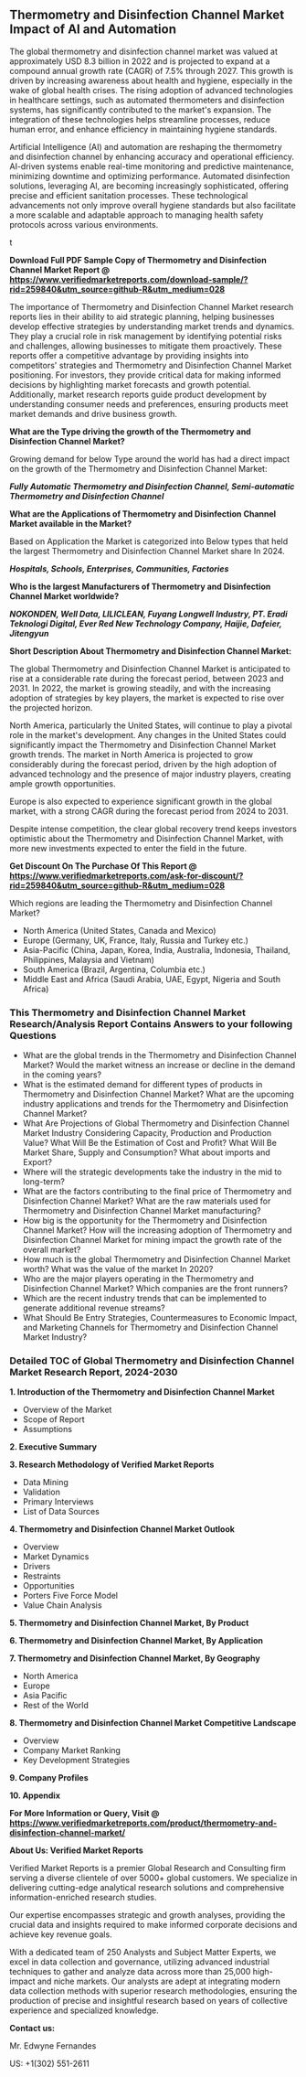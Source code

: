 <h2>Thermometry and Disinfection Channel Market Impact of AI and Automation</h2><p>The global thermometry and disinfection channel market was valued at approximately USD 8.3 billion in 2022 and is projected to expand at a compound annual growth rate (CAGR) of 7.5% through 2027. This growth is driven by increasing awareness about health and hygiene, especially in the wake of global health crises. The rising adoption of advanced technologies in healthcare settings, such as automated thermometers and disinfection systems, has significantly contributed to the market's expansion. The integration of these technologies helps streamline processes, reduce human error, and enhance efficiency in maintaining hygiene standards.</p><p>Artificial Intelligence (AI) and automation are reshaping the thermometry and disinfection channel by enhancing accuracy and operational efficiency. AI-driven systems enable real-time monitoring and predictive maintenance, minimizing downtime and optimizing performance. Automated disinfection solutions, leveraging AI, are becoming increasingly sophisticated, offering precise and efficient sanitation processes. These technological advancements not only improve overall hygiene standards but also facilitate a more scalable and adaptable approach to managing health safety protocols across various environments.</p>t</p><p id="" class=""><strong>Download Full PDF Sample Copy of Thermometry and Disinfection Channel Market Report @ <a href="https://www.verifiedmarketreports.com/download-sample/?rid=259840&utm_source=github-R&utm_medium=028" target="_blank">https://www.verifiedmarketreports.com/download-sample/?rid=259840&utm_source=github-R&utm_medium=028</a></strong></p><p>The importance of&nbsp;Thermometry and Disinfection Channel Market research reports lies in their ability to aid strategic planning, helping businesses develop effective strategies by understanding market trends and dynamics. They play a crucial role in risk management by identifying potential risks and challenges, allowing businesses to mitigate them proactively. These reports offer a competitive advantage by providing insights into competitors' strategies and Thermometry and Disinfection Channel Market positioning. For investors, they provide critical data for making informed decisions by highlighting market forecasts and growth potential. Additionally, market research reports guide product development by understanding consumer needs and preferences, ensuring products meet market demands and drive business growth.</p><p><strong>What are the&nbsp;Type driving the growth of the Thermometry and Disinfection Channel Market?</strong></p><p id="" class="">Growing demand for below Type around the world has had a direct impact on the growth of the Thermometry and Disinfection Channel Market:</p><em><strong>Fully Automatic Thermometry and Disinfection Channel, Semi-automatic Thermometry and Disinfection Channel</strong></em></p><strong>What are the&nbsp;Applications&nbsp;of Thermometry and Disinfection Channel Market available in the Market?</strong></p><p id="" class="">Based on Application the Market is categorized into Below types that held the largest Thermometry and Disinfection Channel Market share In 2024.</p><em><strong>Hospitals, Schools, Enterprises, Communities, Factories</strong></em></p><strong>Who is the largest Manufacturers of Thermometry and Disinfection Channel Market worldwide?</strong></p><p><em><strong>NOKONDEN, Well Data, LILICLEAN, Fuyang Longwell Industry, PT. Eradi Teknologi Digital, Ever Red New Technology Company, Haijie, Dafeier, Jitengyun</strong></em></p><p id="" class=""><strong>Short Description About Thermometry and Disinfection Channel Market:</strong></p><p>The global Thermometry and Disinfection Channel Market is anticipated to rise at a considerable rate during the forecast period, between 2023 and 2031. In 2022, the market is growing steadily, and with the increasing adoption of strategies by key players, the market is expected to rise over the projected horizon.</p><p>North America, particularly the United States, will continue to play a pivotal role in the market's development. Any changes in the United States could significantly impact the Thermometry and Disinfection Channel Market growth trends. The market in North America is projected to grow considerably during the forecast period, driven by the high adoption of advanced technology and the presence of major industry players, creating ample growth opportunities.</p><p>Europe is also expected to experience significant growth in the global market, with a strong CAGR during the forecast period from 2024 to 2031.</p><p>Despite intense competition, the clear global recovery trend keeps investors optimistic about the Thermometry and Disinfection Channel Market, with more new investments expected to enter the field in the future.</p><p id="" class=""><strong>Get Discount On The Purchase Of This Report @ <a href="https://www.verifiedmarketreports.com/ask-for-discount/?rid=259840&utm_source=github-R&utm_medium=028" target="_blank">https://www.verifiedmarketreports.com/ask-for-discount/?rid=259840&utm_source=github-R&utm_medium=028</a></strong></p>Which regions are leading the Thermometry and Disinfection Channel Market?</p><ul><li>North America (United States, Canada and Mexico)</li><li>Europe (Germany, UK, France, Italy, Russia and Turkey etc.)</li><li>Asia-Pacific (China, Japan, Korea, India, Australia, Indonesia, Thailand, Philippines, Malaysia and Vietnam)</li><li>South America (Brazil, Argentina, Columbia etc.)</li><li>Middle East and Africa (Saudi Arabia, UAE, Egypt, Nigeria and South Africa)</li></ul><h3 id="" class="">This Thermometry and Disinfection Channel Market Research/Analysis Report Contains Answers to your following Questions</h3><ul><li>What are the global trends in the Thermometry and Disinfection Channel Market? Would the market witness an increase or decline in the demand in the coming years?</li><li>What is the estimated demand for different types of products in Thermometry and Disinfection Channel Market? What are the upcoming industry applications and trends for the Thermometry and Disinfection Channel Market?</li><li>What Are Projections of Global Thermometry and Disinfection Channel Market Industry Considering Capacity, Production and Production Value? What Will Be the Estimation of Cost and Profit? What Will Be Market Share, Supply and Consumption? What about imports and Export?</li><li>Where will the strategic developments take the industry in the mid to long-term?</li><li>What are the factors contributing to the final price of Thermometry and Disinfection Channel Market? What are the raw materials used for Thermometry and Disinfection Channel Market manufacturing?</li><li>How big is the opportunity for the Thermometry and Disinfection Channel Market? How will the increasing adoption of Thermometry and Disinfection Channel Market for mining impact the growth rate of the overall market?</li><li>How much is the global Thermometry and Disinfection Channel Market worth? What was the value of the market In 2020?</li><li>Who are the major players operating in the Thermometry and Disinfection Channel Market? Which companies are the front runners?</li><li>Which are the recent industry trends that can be implemented to generate additional revenue streams?</li><li>What Should Be Entry Strategies, Countermeasures to Economic Impact, and Marketing Channels for Thermometry and Disinfection Channel Market Industry?</li></ul><h3 id="" class="">Detailed TOC of Global Thermometry and Disinfection Channel Market Research Report, 2024-2030</h3><p id="" class=""><strong>1. Introduction of the Thermometry and Disinfection Channel Market</strong></p><ul><li>Overview of the Market</li><li>Scope of Report</li><li>Assumptions</li></ul><p id="" class=""><strong>2. Executive Summary</strong></p><p id="" class=""><strong>3. Research Methodology of Verified Market Reports</strong></p><ul><li>Data Mining</li><li>Validation</li><li>Primary Interviews</li><li>List of Data Sources</li></ul><p id="" class=""><strong>4. Thermometry and Disinfection Channel Market Outlook</strong></p><ul><li>Overview</li><li>Market Dynamics</li><li>Drivers</li><li>Restraints</li><li>Opportunities</li><li>Porters Five Force Model</li><li>Value Chain Analysis</li></ul><p id="" class=""><strong>5. Thermometry and Disinfection Channel Market, By Product</strong></p><p id="" class=""><strong>6. Thermometry and Disinfection Channel Market, By Application</strong></p><p id="" class=""><strong>7. Thermometry and Disinfection Channel Market, By Geography</strong></p><ul><li>North America</li><li>Europe</li><li>Asia Pacific</li><li>Rest of the World</li></ul><p id="" class=""><strong>8. Thermometry and Disinfection Channel Market Competitive Landscape</strong></p><ul><li>Overview</li><li>Company Market Ranking</li><li>Key Development Strategies</li></ul><p id="" class=""><strong>9. Company Profiles</strong></p><p id="" class=""><strong>10. Appendix</strong></p><p id="" class=""><strong>For More Information or Query, Visit @ <a href="https://www.verifiedmarketreports.com/product/thermometry-and-disinfection-channel-market/" target="_blank">https://www.verifiedmarketreports.com/product/thermometry-and-disinfection-channel-market/</a></strong></p><p id="" class=""><strong>About Us: Verified Market Reports</strong></p><p id="" class="">Verified Market Reports is a premier Global Research and Consulting firm serving a diverse clientele of over 5000+ global customers. We specialize in delivering cutting-edge analytical research solutions and comprehensive information-enriched research studies.</p><p id="" class="">Our expertise encompasses strategic and growth analyses, providing the crucial data and insights required to make informed corporate decisions and achieve key revenue goals.</p><p id="" class="">With a dedicated team of 250 Analysts and Subject Matter Experts, we excel in data collection and governance, utilizing advanced industrial techniques to gather and analyze data across more than 25,000 high-impact and niche markets. Our analysts are adept at integrating modern data collection methods with superior research methodologies, ensuring the production of precise and insightful research based on years of collective experience and specialized knowledge.</p><p id="" class=""><strong>Contact us:</strong></p><p id="" class="">Mr. Edwyne Fernandes</p><p id="" class="">US: +1(302) 551-2611</p>